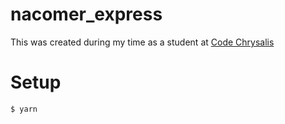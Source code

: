 # nacomer_express

This was created during my time as a student at [Code Chrysalis](https://codechrysalis.io/)

# Setup

```
$ yarn
```